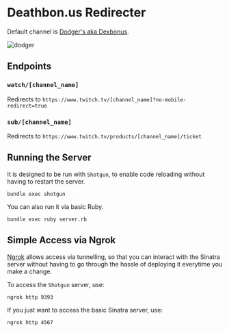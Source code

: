 # Deathbon.us Redirecter

Default channel is [Dodger's aka Dexbonus][dodger channel].

![dodger][dodger gif]

## Endpoints

### `watch/[channel_name]`

Redirects to `https://www.twitch.tv/[channel_name]?no-mobile-redirect=true`

### `sub/[channel_name]`

Redirects to `https://www.twitch.tv/products/[channel_name]/ticket`

## Running the Server

It is designed to be run with `Shotgun`, to enable code reloading
without having to restart the server.

```
bundle exec shotgun
```

You can also run it via basic Ruby.

```
bundle exec ruby server.rb
```

## Simple Access via Ngrok

[Ngrok][ngrok] allows access via tunnelling, so that you can interact with the
Sinatra server without having to go through the hassle of deploying it everytime
you make a change.

To access the `Shotgun` server, use:

```
ngrok http 9393
```

If you just want to access the basic Sinatra server, use:

```
ngrok http 4567
```

[dodger channel]: https://www.twitch.tv/dexbonus?no-mobile-redirect=true
[dodger gif]: images/dodger.gif
[ngrok]: https://ngrok.com/

